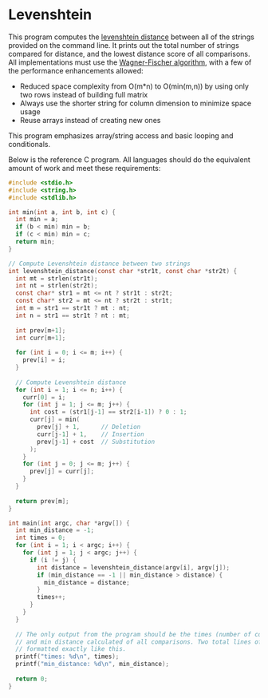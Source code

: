 # Levenshtein

This program computes the [levenshtein distance](https://en.wikipedia.org/wiki/Levenshtein_distance) between all of the strings provided on the command line.
It prints out the total number of strings compared for distance, and the lowest distance score of all comparisons.
All implementations must use the [Wagner-Fischer algorithm](https://en.wikipedia.org/wiki/Wagner%E2%80%93Fischer_algorithm), with a few of the performance enhancements allowed:

- Reduced space complexity from O(m*n) to O(min(m,n)) by using only two rows instead of building full matrix
- Always use the shorter string for column dimension to minimize space usage
- Reuse arrays instead of creating new ones

This program emphasizes array/string access and basic looping and conditionals.

Below is the reference C program.
All languages should do the equivalent amount of work and meet these requirements:

```C
#include <stdio.h>
#include <string.h>
#include <stdlib.h>

int min(int a, int b, int c) {
  int min = a;
  if (b < min) min = b;
  if (c < min) min = c;
  return min;
}

// Compute Levenshtein distance between two strings
int levenshtein_distance(const char *str1t, const char *str2t) {
  int mt = strlen(str1t);
  int nt = strlen(str2t);
  const char* str1 = mt <= nt ? str1t : str2t;
  const char* str2 = mt <= nt ? str2t : str1t;
  int m = str1 == str1t ? mt : nt;
  int n = str1 == str1t ? nt : mt;
  
  int prev[m+1];
  int curr[m+1];
  
  for (int i = 0; i <= m; i++) {
    prev[i] = i;
  }
 
  // Compute Levenshtein distance
  for (int i = 1; i <= n; i++) {
    curr[0] = i;
    for (int j = 1; j <= m; j++) {
      int cost = (str1[j-1] == str2[i-1]) ? 0 : 1;
      curr[j] = min(
        prev[j] + 1,      // Deletion
        curr[j-1] + 1,    // Insertion
        prev[j-1] + cost  // Substitution
      );
    }
    for (int j = 0; j <= m; j++) {
      prev[j] = curr[j];
    }
  }
  
  return prev[m];
}

int main(int argc, char *argv[]) {
  int min_distance = -1;
  int times = 0;
  for (int i = 1; i < argc; i++) {
    for (int j = 1; j < argc; j++) {
      if (i != j) {
        int distance = levenshtein_distance(argv[i], argv[j]);
        if (min_distance == -1 || min_distance > distance) {
          min_distance = distance;
        }
        times++;
      }
    }
  }
  
  // The only output from the program should be the times (number of comparisons) 
  // and min distance calculated of all comparisons. Two total lines of output, 
  // formatted exactly like this.
  printf("times: %d\n", times);
  printf("min_distance: %d\n", min_distance);
  
  return 0;
}
```
